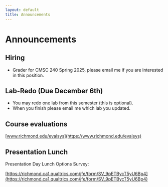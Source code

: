 ```yaml
---
layout: default
title: Announcements
---
```


# Announcements

## Hiring

* Grader for CMSC 240 Spring 2025, please email me if you are interested in this position.	


## Lab-Redo (Due December 6th)

* You may redo one lab from this semester (this is optional). 
* When you finish please email me which lab you updated.


## Course evaluations 

[www.richmond.edu/evalsys](https://www.richmond.edu/evalsys)


## Presentation Lunch

Presentation Day Lunch Options Survey:

[https://richmond.ca1.qualtrics.com/jfe/form/SV_9pETBycT5yU6Bp4](https://richmond.ca1.qualtrics.com/jfe/form/SV_9pETBycT5yU6Bp4)


